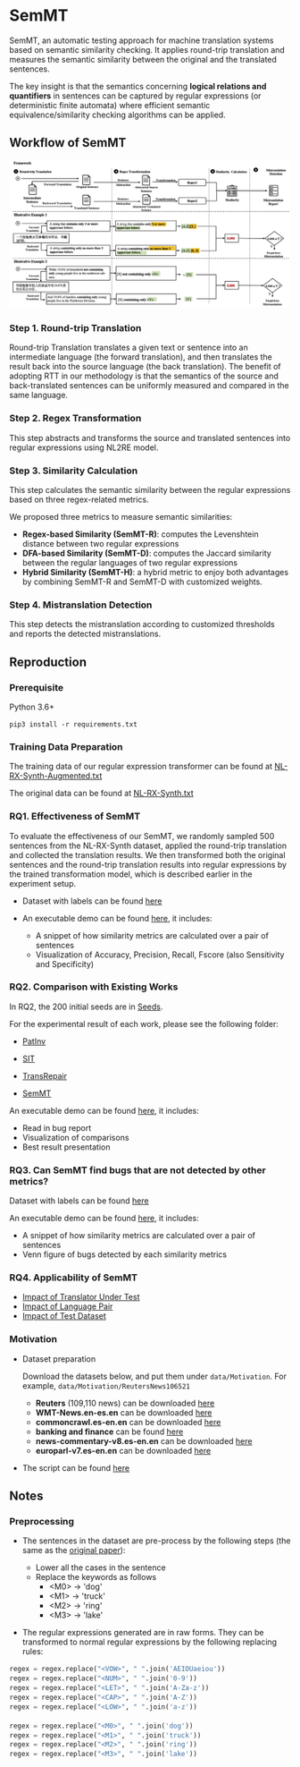 # SemMT

SemMT, an automatic testing approach for machine translation systems based on semantic similarity checking. It applies round-trip translation and measures the semantic similarity between the original and the translated sentences.

The key insight is that the semantics concerning **logical relations and quantifiers** in sentences can be captured by regular expressions (or deterministic finite automata) where efficient semantic equivalence/similarity checking algorithms can be applied.



## Workflow of SemMT

![framework](./Figures/framework.png)

### Step 1. Round-trip Translation

Round-trip Translation translates a given text or sentence into an intermediate language (the forward translation), and then translates the result back into the source language (the back translation). The benefit of adopting RTT in our methodology is that the semantics of the source and back-translated sentences can be uniformly measured and compared in the same language. 



### Step 2. Regex Transformation

This step abstracts and transforms the source and translated sentences into regular expressions using NL2RE model. 



### Step 3. Similarity Calculation

This step calculates the semantic similarity between the regular expressions based on three regex-related metrics. 

We proposed three metrics to measure semantic similarities:

- **Regex-based Similarity (SemMT-R)**: computes the Levenshtein distance between two regular expressions
- **DFA-based Similarity (SemMT-D)**: computes the Jaccard similarity between the regular languages of two regular expressions
- **Hybrid Similarity (SemMT-H)**: a hybrid metric to enjoy both advantages by combining SemMT-R and SemMT-D with customized weights.



### Step 4. Mistranslation Detection

This step detects the mistranslation according to customized thresholds and reports the detected mistranslations.





## Reproduction

### Prerequisite

Python 3.6+

```shell
pip3 install -r requirements.txt
```



### Training Data Preparation

The training data of our regular expression transformer can be found at [NL-RX-Synth-Augmented.txt](./data/Training-Data/NL-RX-Synth-Augmented.txt)

The original data can be found at [NL-RX-Synth.txt](./data/Training-Data/NL-RX-Synth.txt)

 




### RQ1. Effectiveness of SemMT

To evaluate the effectiveness of our SemMT, we randomly sampled 500 sentences from the NL-RX-Synth dataset, applied the round-trip translation and collected the translation results. We then transformed both the original sentences and the round-trip translation results into regular expressions by the trained transformation model, which is described earlier in the experiment setup.

- Dataset with labels can be found [here](/data/RQ1-RQ3-Bug-Detection/bug_detection_label.csv)
- An executable demo can be found [here](https://github.com/SemMT-ICSE21/SemMT/blob/master/code_book/metrics_calculation.ipynb), it includes:

  - A snippet of how similarity metrics are calculated over a pair of sentences
  - Visualization of Accuracy, Precision, Recall, Fscore (also Sensitivity and Specificity)



### RQ2. Comparison with Existing Works

In RQ2, the 200 initial seeds are in [Seeds](./data/RQ2-Existingwork-Comparison/Seeds/initial_seed_200.txt).

For the experimental result of each work, please see the following folder:

- [PatInv](./data/RQ2-Existingwork-Comparison/PatInv/)

- [SIT](./data/RQ2-Existingwork-Comparison/SIT/)

- [TransRepair](./data/RQ2-Existingwork-Comparison/TransRepair/)

- [SemMT](./data/RQ2-Existingwork-Comparison/SemMT/)



An executable demo can be found [here](https://github.com/SemMT-ICSE21/SemMT/blob/master/code_book/comparison_with_existing_work.ipynb), it includes:

- Read in bug report
- Visualization of comparisons
- Best result presentation



### RQ3. Can SemMT find bugs that are not detected by other metrics?

Dataset with labels can be found [here](/data/RQ1-RQ3-Bug-Detection/bug_detection_label.csv)


An executable demo can be found [here](https://github.com/SemMT-ICSE21/SemMT/blob/master/code_book/metrics_calculation.ipynb), it includes:

- A snippet of how similarity metrics are calculated over a pair of sentences
- Venn figure of bugs detected by each similarity metrics



### RQ4. Applicability of SemMT


- [Impact of Translator Under Test](./data/RQ4-Applicability/Bing.csv)
- [Impact of Language Pair](./data/RQ4-Applicability/EN-JP.csv)
- [Impact of Test Dataset](./data/RQ4-Applicability/KB13.csv)



### Motivation

- Dataset preparation
  
    Download the datasets below, and put them under `data/Motivation`. For example, `data/Motivation/ReutersNews106521`
    
    - **Reuters** (109,110 news) can be downloaded [here](https://github.com/philipperemy/financial-news-dataset)
    - **WMT-News.en-es.en** can be downloaded [here](http://www.statmt.org/wmt19/translation-task.html)
    - **commoncrawl.es-en.en** can be downloaded [here](http://www.statmt.org/wmt19/translation-task.html)
    - **banking and finance** can be found [here](data/Motivation/banking_finance.txt)
    - **news-commentary-v8.es-en.en** can be downloaded [here](http://www.statmt.org/wmt19/translation-task.html)
    - **europarl-v7.es-en.en** can be downloaded [here](http://www.statmt.org/wmt19/translation-task.html)
    
- The script can be found [here](./code_book/stats-motivation.ipynb)




## Notes

### Preprocessing

- The sentences in the dataset are pre-process by the following steps (the same as the [original paper](https://aclanthology.org/D16-1197/)):
  - Lower all the cases in the sentence
  - Replace the keywords as follows
    - \<M0\> -> \'dog\'
    - \<M1\> -> \'truck\'
    - \<M2\> -> \'ring\'
    - \<M3\> -> \'lake\'

- The regular expressions generated are in raw forms. They can be transformed to normal regular expressions by the following replacing rules:

```python
regex = regex.replace("<VOW>", " ".join('AEIOUaeiou'))
regex = regex.replace("<NUM>", " ".join('0-9'))
regex = regex.replace("<LET>", " ".join('A-Za-z'))
regex = regex.replace("<CAP>", " ".join('A-Z'))
regex = regex.replace("<LOW>", " ".join('a-z'))

regex = regex.replace("<M0>", " ".join('dog'))
regex = regex.replace("<M1>", " ".join('truck'))
regex = regex.replace("<M2>", " ".join('ring'))
regex = regex.replace("<M3>", " ".join('lake'))
```

